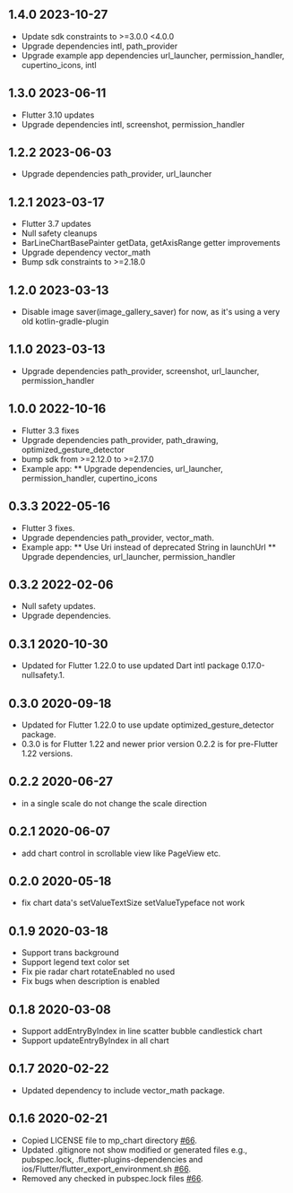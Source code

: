 ## 1.4.0 2023-10-27
* Update sdk constraints to >=3.0.0 <4.0.0
* Upgrade dependencies intl, path_provider
* Upgrade example app dependencies url_launcher, permission_handler, cupertino_icons, intl
## 1.3.0 2023-06-11
* Flutter 3.10 updates
* Upgrade dependencies intl, screenshot, permission_handler 
## 1.2.2 2023-06-03
* Upgrade dependencies path_provider, url_launcher
## 1.2.1 2023-03-17
* Flutter 3.7 updates
* Null safety cleanups
* BarLineChartBasePainter getData, getAxisRange getter improvements
* Upgrade dependency vector_math
* Bump sdk constraints to >=2.18.0
## 1.2.0 2023-03-13
* Disable image saver(image_gallery_saver) for now, as it's using a very old kotlin-gradle-plugin
## 1.1.0 2023-03-13
* Upgrade dependencies path_provider, screenshot, url_launcher, permission_handler
## 1.0.0 2022-10-16
* Flutter 3.3 fixes
* Upgrade dependencies path_provider, path_drawing, optimized_gesture_detector
* bump sdk from >=2.12.0 to >=2.17.0
* Example app:
  ** Upgrade dependencies, url_launcher, permission_handler, cupertino_icons
## 0.3.3 2022-05-16
* Flutter 3 fixes.
* Upgrade dependencies path_provider, vector_math.
* Example app:
** Use Uri instead of deprecated String in launchUrl 
** Upgrade dependencies, url_launcher, permission_handler 
## 0.3.2 2022-02-06
* Null safety updates.
* Upgrade dependencies.
## 0.3.1 2020-10-30
* Updated for Flutter 1.22.0 to use updated Dart intl package 0.17.0-nullsafety.1.
## 0.3.0 2020-09-18
* Updated for Flutter 1.22.0 to use update optimized_gesture_detector package.
* 0.3.0 is for Flutter 1.22 and newer prior version 0.2.2 is for pre-Flutter 1.22 versions. 
## 0.2.2 2020-06-27
* in a single scale do not change the scale direction
## 0.2.1 2020-06-07
* add chart control in scrollable view like PageView etc.
## 0.2.0 2020-05-18
* fix chart data's setValueTextSize setValueTypeface not work
## 0.1.9 2020-03-18
* Support trans background
* Support legend text color set
* Fix pie radar chart rotateEnabled no used
* Fix bugs when description is enabled
## 0.1.8 2020-03-08
* Support addEntryByIndex in line scatter bubble candlestick chart
* Support updateEntryByIndex in all chart
## 0.1.7 2020-02-22
* Updated dependency to include vector_math package.
## 0.1.6 2020-02-21
* Copied LICENSE file to mp_chart directory [#66](https://github.com/SunPointed/MPFlutterChart/pull/66).
* Updated .gitignore not show modified or generated files e.g., pubspec.lock, .flutter-plugins-dependencies and ios/Flutter/flutter_export_environment.sh [#66](https://github.com/SunPointed/MPFlutterChart/pull/66).
* Removed any checked in pubspec.lock files [#66](https://github.com/SunPointed/MPFlutterChart/pull/66).
